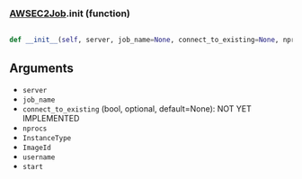 ### [AWSEC2Job](AWSEC2Job.md).__init__ (function)


```py

def __init__(self, server, job_name=None, connect_to_existing=None, nprocs=None, InstanceType=None, ImageId='ami-03d315ad33b9d49c4', username='ubuntu', start=False)

```



Arguments
-------------
* `server`
* `job_name`
* `connect_to_existing` (bool, optional, default=None): NOT YET IMPLEMENTED
* `nprocs`
* `InstanceType`
* `ImageId`
* `username`
* `start`

